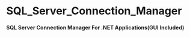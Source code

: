 # SQL_Server_Connection_Manager
**SQL Server Connection Manager For .NET Applications(GUI Included)**
